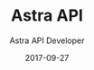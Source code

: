 ---
title: Astra API
subtitle: Astra API Developer
layout: default
modal-id: 6
date: 2017-09-27
img: astra.png
thumbnail: astra-thumbnail.png
alt: image-alt
project-date: September 2017
client: Astra Aviva
category: API Development
description: API Developer for ASTRA Buddies Android App.
---